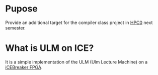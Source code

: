 # Pupose

Provide an additional target for the compiler class project in 
[HPC0](https://www.mathematik.uni-ulm.de/numerik/hpc/ss22/hpc0/index.html)
next semester.

# What is ULM on ICE?

It is a simple implementation of the ULM (Ulm Lecture Machine) on a
[iCEBreaker FPGA](https://1bitsquared.com/products/icebreaker). 


